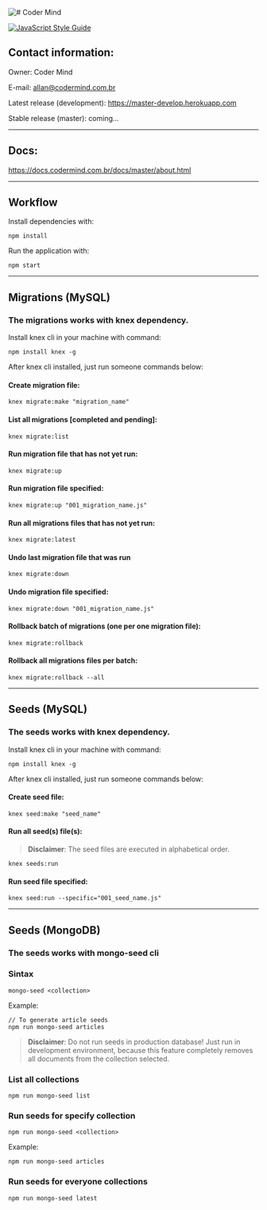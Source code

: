 ![# Coder Mind](https://i.imgur.com/IKPFcHr.png)

[![JavaScript Style Guide](https://cdn.rawgit.com/standard/standard/master/badge.svg)](https://github.com/standard/standard)

## Contact information:

Owner: Coder Mind

E-mail: allan@codermind.com.br

Latest release (development): https://master-develop.herokuapp.com

Stable release (master): coming...
___

## Docs:

https://docs.codermind.com.br/docs/master/about.html

___


## Workflow

Install dependencies with:

`npm install`

Run the application with: 

`npm start`

___


## Migrations (MySQL)

### The migrations works with knex dependency.

Install knex cli in your machine with command: 

    npm install knex -g

After knex cli installed, just run someone commands below:

#### Create migration file:

    knex migrate:make "migration_name"

#### List all migrations [completed and pending]:

    knex migrate:list
    
#### Run migration file that has not yet run:

    knex migrate:up

#### Run migration file specified:

    knex migrate:up "001_migration_name.js"

#### Run all migrations files that has not yet run:

    knex migrate:latest
    
#### Undo last migration file that was run

    knex migrate:down
    
#### Undo migration file specified:

    knex migrate:down "001_migration_name.js"

#### Rollback batch of migrations (one per one migration file):

    knex migrate:rollback

#### Rollback all migrations files per batch:

    knex migrate:rollback --all

___

## Seeds (MySQL)

### The seeds works with knex dependency.

Install knex cli in your machine with command: 

    npm install knex -g

After knex cli installed, just run someone commands below:

#### Create seed file:

    knex seed:make "seed_name"
    
#### Run all seed(s) file(s):

> **Disclaimer**:  The seed files are executed in alphabetical order.

    knex seeds:run

#### Run seed file specified:

    knex seed:run --specific="001_seed_name.js"
___

## Seeds (MongoDB)

### The seeds works with mongo-seed cli

### Sintax

`mongo-seed <collection>`

Example:

    // To generate article seeds
    npm run mongo-seed articles

> **Disclaimer**: Do not run seeds in production database!
Just run in development environment, because this feature completely removes all documents from the collection selected.

### List all collections

`npm run mongo-seed list`

### Run seeds for specify collection

`npm run mongo-seed <collection>`  

Example:

 `npm run mongo-seed articles`

### Run seeds for everyone collections

`npm run mongo-seed latest`
